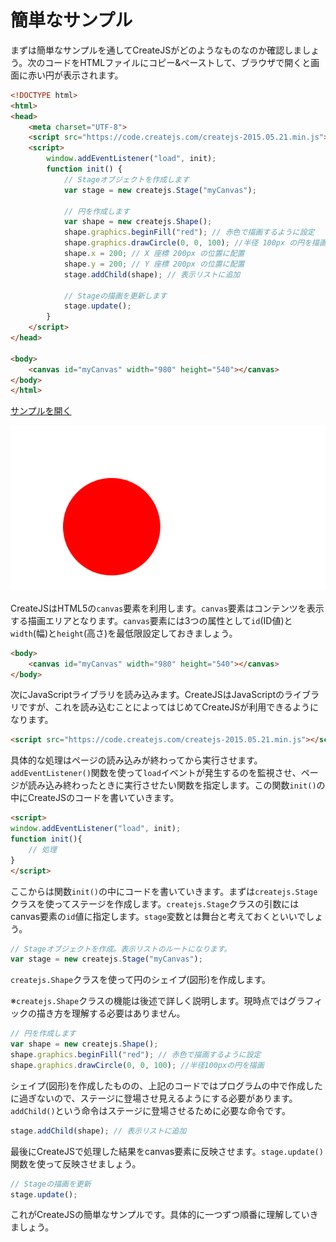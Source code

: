 # 簡単なサンプル

まずは簡単なサンプルを通してCreateJSがどのようなものなのか確認しましょう。次のコードをHTMLファイルにコピー&ペーストして、ブラウザで開くと画面に赤い円が表示されます。

```html
<!DOCTYPE html>
<html>
<head>
	<meta charset="UTF-8">
	<script src="https://code.createjs.com/createjs-2015.05.21.min.js"></script>
	<script>
		window.addEventListener("load", init);
		function init() {
			// Stageオブジェクトを作成します
			var stage = new createjs.Stage("myCanvas");

			// 円を作成します
			var shape = new createjs.Shape();
			shape.graphics.beginFill("red"); // 赤色で描画するように設定
			shape.graphics.drawCircle(0, 0, 100); //半径 100px の円を描画
			shape.x = 200; // X 座標 200px の位置に配置
			shape.y = 200; // Y 座標 200px の位置に配置
			stage.addChild(shape); // 表示リストに追加

			// Stageの描画を更新します
			stage.update();
		}
	</script>
</head>

<body>
	<canvas id="myCanvas" width="980" height="540"></canvas>
</body>
</html>

```

[サンプルを開く](samples/0_quickstart.html)

![](../imgs/0_quickstart.html.png)


CreateJSはHTML5の`canvas`要素を利用します。`canvas`要素はコンテンツを表示する描画エリアとなります。`canvas`要素には3つの属性として`id`(ID値)と`width`(幅)と`height`(高さ)を最低限設定しておきましょう。

```html
<body>
	<canvas id="myCanvas" width="980" height="540"></canvas>
</body>
```

次にJavaScriptライブラリを読み込みます。CreateJSはJavaScriptのライブラリですが、これを読み込むことによってはじめてCreateJSが利用できるようになります。

```html
<script src="https://code.createjs.com/createjs-2015.05.21.min.js"></script>
```

具体的な処理はページの読み込みが終わってから実行させます。`addEventListener()`関数を使って`load`イベントが発生するのを監視させ、ページが読み込み終わったときに実行させたい関数を指定します。この関数`init()`の中にCreateJSのコードを書いていきます。

```html
<script>
window.addEventListener("load", init);
function init(){
	// 処理
}
</script>
```

ここからは関数`init()`の中にコードを書いていきます。まずは`createjs.Stage`クラスを使ってステージを作成します。`createjs.Stage`クラスの引数にはcanvas要素の`id`値に指定します。`stage`変数とは舞台と考えておくといいでしょう。

```js
// Stageオブジェクトを作成。表示リストのルートになります。
var stage = new createjs.Stage("myCanvas");
```

`createjs.Shape`クラスを使って円のシェイプ(図形)を作成します。

※`createjs.Shape`クラスの機能は後述で詳しく説明します。現時点ではグラフィックの描き方を理解する必要はありません。

```js
// 円を作成します
var shape = new createjs.Shape();
shape.graphics.beginFill("red"); // 赤色で描画するように設定
shape.graphics.drawCircle(0, 0, 100); //半径100pxの円を描画
```

シェイプ(図形)を作成したものの、上記のコードではプログラムの中で作成したに過ぎないので、ステージに登場させ見えるようにする必要があります。`addChild()`という命令はステージに登場させるために必要な命令です。

```js
stage.addChild(shape); // 表示リストに追加
```

最後にCreateJSで処理した結果をcanvas要素に反映させます。`stage.update()`関数を使って反映させましょう。

```js
// Stageの描画を更新
stage.update();
```

これがCreateJSの簡単なサンプルです。具体的に一つずつ順番に理解していきましょう。
